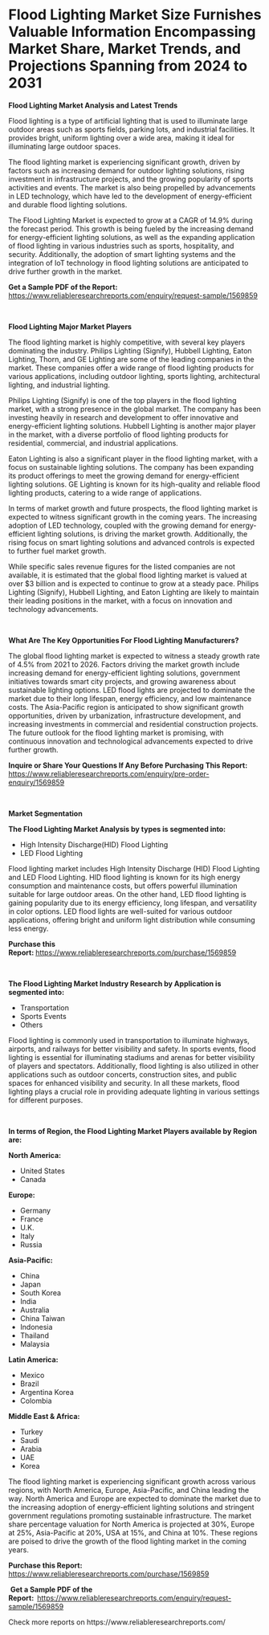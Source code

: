 <p><h1>Flood Lighting Market Size Furnishes Valuable Information Encompassing Market Share, Market Trends, and Projections Spanning from 2024 to 2031</h1></p><p><strong>Flood Lighting Market Analysis and Latest Trends</strong></p>
<p><p>Flood lighting is a type of artificial lighting that is used to illuminate large outdoor areas such as sports fields, parking lots, and industrial facilities. It provides bright, uniform lighting over a wide area, making it ideal for illuminating large outdoor spaces.</p><p>The flood lighting market is experiencing significant growth, driven by factors such as increasing demand for outdoor lighting solutions, rising investment in infrastructure projects, and the growing popularity of sports activities and events. The market is also being propelled by advancements in LED technology, which have led to the development of energy-efficient and durable flood lighting solutions.</p><p>The Flood Lighting Market is expected to grow at a CAGR of 14.9% during the forecast period. This growth is being fueled by the increasing demand for energy-efficient lighting solutions, as well as the expanding application of flood lighting in various industries such as sports, hospitality, and security. Additionally, the adoption of smart lighting systems and the integration of IoT technology in flood lighting solutions are anticipated to drive further growth in the market.</p></p>
<p><strong>Get a Sample PDF of the Report:&nbsp;</strong> <a href="https://www.reliableresearchreports.com/enquiry/request-sample/1569859">https://www.reliableresearchreports.com/enquiry/request-sample/1569859</a></p>
<p>&nbsp;</p>
<p><strong>Flood Lighting Major Market Players</strong></p>
<p><p>The flood lighting market is highly competitive, with several key players dominating the industry. Philips Lighting (Signify), Hubbell Lighting, Eaton Lighting, Thorn, and GE Lighting are some of the leading companies in the market. These companies offer a wide range of flood lighting products for various applications, including outdoor lighting, sports lighting, architectural lighting, and industrial lighting.</p><p>Philips Lighting (Signify) is one of the top players in the flood lighting market, with a strong presence in the global market. The company has been investing heavily in research and development to offer innovative and energy-efficient lighting solutions. Hubbell Lighting is another major player in the market, with a diverse portfolio of flood lighting products for residential, commercial, and industrial applications.</p><p>Eaton Lighting is also a significant player in the flood lighting market, with a focus on sustainable lighting solutions. The company has been expanding its product offerings to meet the growing demand for energy-efficient lighting solutions. GE Lighting is known for its high-quality and reliable flood lighting products, catering to a wide range of applications.</p><p>In terms of market growth and future prospects, the flood lighting market is expected to witness significant growth in the coming years. The increasing adoption of LED technology, coupled with the growing demand for energy-efficient lighting solutions, is driving the market growth. Additionally, the rising focus on smart lighting solutions and advanced controls is expected to further fuel market growth.</p><p>While specific sales revenue figures for the listed companies are not available, it is estimated that the global flood lighting market is valued at over $3 billion and is expected to continue to grow at a steady pace. Philips Lighting (Signify), Hubbell Lighting, and Eaton Lighting are likely to maintain their leading positions in the market, with a focus on innovation and technology advancements.</p></p>
<p>&nbsp;</p>
<p><strong>What Are The Key Opportunities For Flood Lighting Manufacturers?</strong></p>
<p><p>The global flood lighting market is expected to witness a steady growth rate of 4.5% from 2021 to 2026. Factors driving the market growth include increasing demand for energy-efficient lighting solutions, government initiatives towards smart city projects, and growing awareness about sustainable lighting options. LED flood lights are projected to dominate the market due to their long lifespan, energy efficiency, and low maintenance costs. The Asia-Pacific region is anticipated to show significant growth opportunities, driven by urbanization, infrastructure development, and increasing investments in commercial and residential construction projects. The future outlook for the flood lighting market is promising, with continuous innovation and technological advancements expected to drive further growth.</p></p>
<p><strong>Inquire or Share Your Questions If Any Before Purchasing This Report:</strong> <a href="https://www.reliableresearchreports.com/enquiry/pre-order-enquiry/1569859">https://www.reliableresearchreports.com/enquiry/pre-order-enquiry/1569859</a></p>
<p>&nbsp;</p>
<p><strong>Market Segmentation</strong></p>
<p><strong>The Flood Lighting Market Analysis by types is segmented into:</strong></p>
<p><ul><li>High Intensity Discharge(HID) Flood Lighting</li><li>LED Flood Lighting</li></ul></p>
<p><p>Flood lighting market includes High Intensity Discharge (HID) Flood Lighting and LED Flood Lighting. HID flood lighting is known for its high energy consumption and maintenance costs, but offers powerful illumination suitable for large outdoor areas. On the other hand, LED flood lighting is gaining popularity due to its energy efficiency, long lifespan, and versatility in color options. LED flood lights are well-suited for various outdoor applications, offering bright and uniform light distribution while consuming less energy.</p></p>
<p><strong>Purchase this Report:&nbsp;</strong><a href="https://www.reliableresearchreports.com/purchase/1569859">https://www.reliableresearchreports.com/purchase/1569859</a></p>
<p>&nbsp;</p>
<p><strong>The Flood Lighting Market Industry Research by Application is segmented into:</strong></p>
<p><ul><li>Transportation</li><li>Sports Events</li><li>Others</li></ul></p>
<p><p>Flood lighting is commonly used in transportation to illuminate highways, airports, and railways for better visibility and safety. In sports events, flood lighting is essential for illuminating stadiums and arenas for better visibility of players and spectators. Additionally, flood lighting is also utilized in other applications such as outdoor concerts, construction sites, and public spaces for enhanced visibility and security. In all these markets, flood lighting plays a crucial role in providing adequate lighting in various settings for different purposes.</p></p>
<p>&nbsp;</p>
<p><strong>In terms of Region, the Flood Lighting Market Players available by Region are:</strong></p>
<p>
    <p> <strong> North America: </strong>
        <ul>
            <li>United States</li>
            <li>Canada</li>
        </ul>
        </p> 
    <p> <strong> Europe: </strong>
        <ul>
            <li>Germany</li>
            <li>France</li>
            <li>U.K.</li>
            <li>Italy</li>
            <li>Russia</li>
        </ul>
        </p> 
    <p> <strong> Asia-Pacific: </strong>
        <ul>
            <li>China</li>
            <li>Japan</li>
            <li>South Korea</li>
            <li>India</li>
            <li>Australia</li>
            <li>China Taiwan</li>
            <li>Indonesia</li>
            <li>Thailand</li>
            <li>Malaysia</li>
        </ul>
        </p> 
    <p> <strong> Latin America: </strong>
        <ul>
            <li>Mexico</li>
            <li>Brazil</li>
            <li>Argentina Korea</li>
            <li>Colombia</li>
        </ul>
        </p> 
    <p> <strong> Middle East & Africa: </strong>
        <ul>
            <li>Turkey</li>
            <li>Saudi</li>
            <li>Arabia</li>
            <li>UAE</li>
            <li>Korea</li>
        </ul>
    </p>
    </p>
<p><p>The flood lighting market is experiencing significant growth across various regions, with North America, Europe, Asia-Pacific, and China leading the way. North America and Europe are expected to dominate the market due to the increasing adoption of energy-efficient lighting solutions and stringent government regulations promoting sustainable infrastructure. The market share percentage valuation for North America is projected at 30%, Europe at 25%, Asia-Pacific at 20%, USA at 15%, and China at 10%. These regions are poised to drive the growth of the flood lighting market in the coming years.</p></p>
<p><strong>Purchase this Report: </strong><a href="https://www.reliableresearchreports.com/purchase/1569859">https://www.reliableresearchreports.com/purchase/1569859</a></p>
<p>&nbsp;<strong>Get a Sample PDF of the Report:&nbsp;&nbsp;</strong><a href="https://www.reliableresearchreports.com/enquiry/request-sample/1569859">https://www.reliableresearchreports.com/enquiry/request-sample/1569859</a></p>
<p><strong></strong></p>
<p>Check more reports on https://www.reliableresearchreports.com/</p>